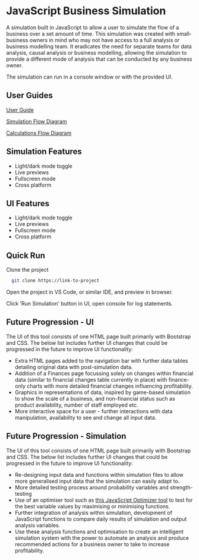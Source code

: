 
# JavaScript Business Simulation

A simulation built in JavaScript to allow a user to simulate the flow of a business over a set amount of time. This simulation was created with small-business owners in mind who may not have access to a full analysis or business modelling team. It eradicates the need for separate teams for data analysis, causal analysis or business modelling, allowing the simulation to provide a different mode of analysis that can be conducted by any business owner.

The simulation can run in a console window or with the provided UI.


## User Guides

[User Guide](https://github.com/sburns31/JavaScriptBusinessSimulation/blob/main/user_guide.txt)

[Simulation Flow Diagram](https://linktodocumentation)

[Calculations Flow Diagram](https://linktodocumentation)

## Simulation Features

- Light/dark mode toggle
- Live previews
- Fullscreen mode
- Cross platform

## UI Features

- Light/dark mode toggle
- Live previews
- Fullscreen mode
- Cross platform


## Quick Run

Clone the project

```bash
  git clone https://link-to-project
```

Open the project in VS Code, or similar IDE, and preview in browser.

Click 'Run Simulation' button in UI, open console for log statements.



## Future Progression - UI

The UI of this tool consists of one HTML page built primarily with Bootstrap and CSS. The below list includes further UI changes that could be progressed in the future to improve UI functionality:

- Extra HTML pages added to the navigation bar with further data tables detailing original data with post-simulation data.
- Addition of a Finances page focussing solely on changes within financial data (similar to financial changes table currently in place) with finance-only charts with more detailed financial changes influencing profitability.
- Graphics in representations of data, inspired by game-based simulation to show the scale of a business, and non-financial status such as product availability, number of staff employed etc.
- More interactive space for a user - further interactions with data manipulation, availability to see and change all input data.

## Future Progression - Simulation

The UI of this tool consists of one HTML page built primarily with Bootstrap and CSS. The below list includes further UI changes that could be progressed in the future to improve UI functionality:

- Re-designing input data and functions within simulation files to allow more generalised input data that the simulation can easily adapt to.
- More detailed testing process around probability variables and strength-testing
- Use of an optimiser tool such as [this JavaScript Optimizer tool](https://github.com/optimization-js/optimization-js) to test for the best variable values by maximising or minimising functions.
- Further integration of analysis within simulation, development of JavaScript functions to compare daily results of simulation and output analysis variables.
- Use these analysis functions and optimisation to create an intelligent simulation system with the power to automate an analysis and produce recommended actions for a business owner to take to increase profitability.
